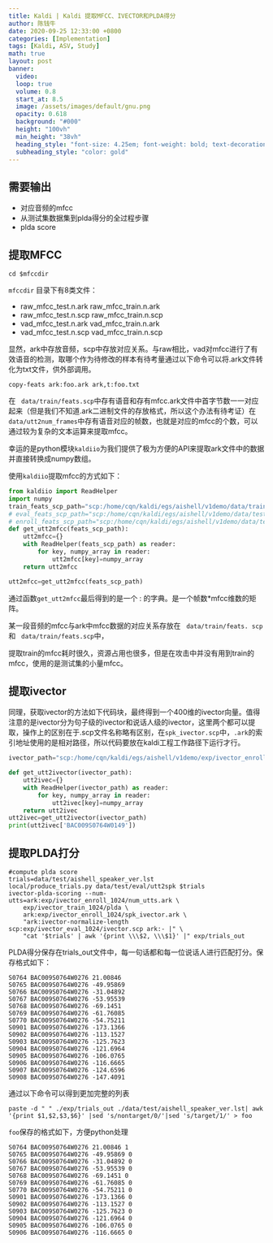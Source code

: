 ```yaml
---
title: Kaldi | Kaldi 提取MFCC、IVECTOR和PLDA得分
author: 陈钱牛
date: 2020-09-25 12:33:00 +0800
categories: [Implementation]
tags: [Kaldi, ASV, Study]
math: true
layout: post
banner:
  video:
  loop: true
  volume: 0.8
  start_at: 8.5
  image: /assets/images/default/gnu.png
  opacity: 0.618
  background: "#000"
  height: "100vh"
  min_height: "38vh"
  heading_style: "font-size: 4.25em; font-weight: bold; text-decoration: underline"
  subheading_style: "color: gold"
---
```



## 需要输出

- 对应音频的mfcc
- 从测试集数据集到plda得分的全过程步骤
- plda score

## 提取MFCC

```shell
cd $mfccdir
```

``mfccdir`` 目录下有8类文件：

- raw_mfcc_test.n.ark	raw_mfcc_train.n.ark
- raw_mfcc_test.n.scp	raw_mfcc_train.n.scp
- vad_mfcc_test.n.ark	vad_mfcc_train.n.ark
- vad_mfcc_test.n.scp	vad_mfcc_train.n.scp

显然，ark中存放音频，scp中存放对应关系。与raw相比，vad对mfcc进行了有效语音的检测，取哪个作为待修改的样本有待考量通过以下命令可以将.ark文件转化为txt文件，供外部调用。

```shell
copy-feats ark:foo.ark ark,t:foo.txt
```

在 `` data/train/feats.scp``中存有语音和存有mfcc.ark文件中首字节数一一对应起来（但是我们不知道.ark二进制文件的存放格式，所以这个办法有待考证）在``data/utt2num_frames``中存有语音对应的帧数，也就是对应的mfcc的个数，可以通过较为复杂的文本运算来提取mfcc。

幸运的是python模块``kaldiio``为我们提供了极为方便的API来提取ark文件中的数据并直接转换成numpy数组。

使用``kaldiio``提取mfcc的方式如下：

```python
from kaldiio import ReadHelper
import numpy
train_feats_scp_path="scp:/home/cqn/kaldi/egs/aishell/v1demo/data/train/feats.scp"
# eval_feats_scp_path="scp:/home/cqn/kaldi/egs/aishell/v1demo/data/test/eval/feats.scp"
# enroll_feats_scp_path="scp:/home/cqn/kaldi/egs/aishell/v1demo/data/test/enroll/feats.scp"
def get_utt2mfcc(feats_scp_path):
    utt2mfcc={}
    with ReadHelper(feats_scp_path) as reader:
        for key, numpy_array in reader:
            utt2mfcc[key]=numpy_array
    return utt2mfcc

utt2mfcc=get_utt2mfcc(feats_scp_path)
```

通过函数``get_utt2mfcc``最后得到的是一个 <UTT> : <MFCC Maxtrix>的字典。<MFCC Maxtrix>是一个帧数*mfcc维数的矩阵。

某一段音频的mfcc与ark中mfcc数据的对应关系存放在 `` data/train/feats. scp``和 `` data/train/feats.scp``中，

提取train的mfcc耗时很久，资源占用也很多，但是在攻击中并没有用到train的mfcc，使用的是测试集的小量mfcc。

## 提取ivector

同理，获取ivector的方法如下代码块，最终得到一个400维的ivector向量。值得注意的是ivector分为句子级的ivector和说话人级的ivector，这里两个都可以提取，操作上的区别在于.scp文件名称略有区别，在``spk_ivector.scp``中，``.ark``的索引地址使用的是相对路径，所以代码要放在kaldi工程工作路径下运行才行。

```python
ivector_path="scp:/home/cqn/kaldi/egs/aishell/v1demo/exp/ivector_enroll_1024/spk_ivector.scp"

def get_utt2ivector(ivector_path):
    utt2ivec={}
    with ReadHelper(ivector_path) as reader:
        for key, numpy_array in reader:
            utt2ivec[key]=numpy_array
    return utt2ivec
utt2ivec=get_utt2ivector(ivector_path)
print(utt2ivec['BAC009S0764W0149'])
```

## 提取PLDA打分

```shell
#compute plda score
trials=data/test/aishell_speaker_ver.lst
local/produce_trials.py data/test/eval/utt2spk $trials
ivector-plda-scoring --num-utts=ark:exp/ivector_enroll_1024/num_utts.ark \
	exp/ivector_train_1024/plda \
	ark:exp/ivector_enroll_1024/spk_ivector.ark \
	"ark:ivector-normalize-length scp:exp/ivector_eval_1024/ivector.scp ark:- |" \
	"cat '$trials' | awk '{print \\\$2, \\\$1}' |" exp/trials_out
```

PLDA得分保存在trials_out文件中，每一句话都和每一位说话人进行匹配打分。保存格式如下：

```text
S0764 BAC009S0764W0276 21.00846
S0765 BAC009S0764W0276 -49.95869
S0766 BAC009S0764W0276 -31.04892
S0767 BAC009S0764W0276 -53.95539
S0768 BAC009S0764W0276 -69.1451
S0769 BAC009S0764W0276 -61.76085
S0770 BAC009S0764W0276 -54.75211
S0901 BAC009S0764W0276 -173.1366
S0902 BAC009S0764W0276 -113.1527
S0903 BAC009S0764W0276 -125.7623
S0904 BAC009S0764W0276 -121.6964
S0905 BAC009S0764W0276 -106.0765
S0906 BAC009S0764W0276 -116.6665
S0907 BAC009S0764W0276 -124.6596
S0908 BAC009S0764W0276 -147.4091
```

通过以下命令可以得到更加完整的列表

```shell
paste -d " " ./exp/trials_out ./data/test/aishell_speaker_ver.lst| awk '{print $1,$2,$3,$6}' |sed 's/nontarget/0/'|sed 's/target/1/' > foo
```

``foo``保存的格式如下，方便python处理

```text
S0764 BAC009S0764W0276 21.00846 1 
S0765 BAC009S0764W0276 -49.95869 0
S0766 BAC009S0764W0276 -31.04892 0
S0767 BAC009S0764W0276 -53.95539 0
S0768 BAC009S0764W0276 -69.1451 0
S0769 BAC009S0764W0276 -61.76085 0
S0770 BAC009S0764W0276 -54.75211 0
S0901 BAC009S0764W0276 -173.1366 0
S0902 BAC009S0764W0276 -113.1527 0
S0903 BAC009S0764W0276 -125.7623 0
S0904 BAC009S0764W0276 -121.6964 0
S0905 BAC009S0764W0276 -106.0765 0
S0906 BAC009S0764W0276 -116.6665 0
```







